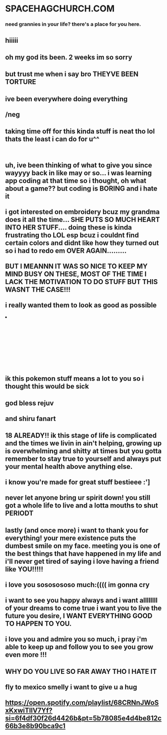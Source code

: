 <!DOCTYPE html>
<html lang="en">
<head>
    <meta charset="UTF-8">
    <meta name="viewport" content="width=device-width, initial-scale=1.0">
    <title>shiru18</title>
    <link rel="stylesheet" href="css/styles.css">
    <link rel="icon" type="image/x-icon" href="pink_creature.png"> 
</head>
<body>
    <div class="title">
            <h1>SPACEHAGCHURCH.COM</h1>
            <h3>need grannies in your life? there's a place for you here.</h3>
    </div>
    <style type="text/css">
        .title { background-image: url[("back.png")](https://github.com/bakalolz/bakalolz.github.io/blob/55f57a1985b56a5627bfd4bdbf4bc947583f9e75/back.png); }
    </style>
    <div class="layerone">
        <h2>
            hiiiii
        </h2>
        <h2>
            oh my god its been. 2 weeks im so sorry
        </h2>
        <h2>
            but trust me when i say bro THEYVE BEEN TORTURE
        </h2>
        <h2>
            ive been everywhere doing everything <br> <br>
            /neg
        </h2>
        <h2>
            taking time off for this kinda stuff is neat tho lol
            <br>
            thats the least i can do for u^^ 
        </h2>
        <h2>
            <img class="treee" src="snap1.png" alt="">
        </h2>
        <h2>
            uh, ive been thinking of what to give you since wayyyy back in like
            may or so... i was learning app coding at that time so i thought,
            oh what about a game?? but coding is BORING and i hate it <br> <br>
            i got interested on embroidery bcuz my grandma does it all the time... 
            SHE PUTS SO MUCH HEART INTO HER STUFF.... doing these is kinda frustrating
            tho LOL esp bcuz i couldnt find certain colors and didnt like how they turned out 
            so i had to redo em OVER AGAIN......... <br><br> BUT I MEANNN IT WAS SO NICE TO KEEP
            MY MIND BUSY ON THESE, MOST OF THE TIME I LACK THE MOTIVATION TO DO STUFF 
            BUT THIS WASNT THE CASE!!! <br><br> i really wanted them to look as good as possible <br>
        </h2>
        <li>
            <ul>
                <h2><img src="snap5.png" alt=""></h2>
                <h2><img src="snap6.png" alt=""></h2>
            </ul>
            <ul>
                <h2><img class="treee" src="snap2.png" alt=""></h2>
            </ul>
            <ul>
                <h2><img src="snap3.png" alt=""></h2>
                <h2><img src="snap4.png" alt=""></h2>
            </ul>
        </li>
        <h2>
            ik this pokemon stuff means a lot to you so i thought this would be sick
        </h2>
        <h2>
            god bless rejuv <br><br>
            and shiru fanart
        </h2>
        <h2>
            18 ALREADY!! ik this stage of life is complicated and the times we 
            livin in ain't helping, growing up is overwhelming and shitty at times but you
            gotta remember to stay true to yourself and always put your mental health
            above anything else. <br><br> i know you're made for great stuff bestieee :'] <br><br> never
            let anyone bring ur spirit down! you still got a whole life to live
            and a lotta mouths to shut PERIODT
        </h2>
        <h2>
            lastly (and once more) i want to thank you for everything! your mere
            existence puts the dumbest smile on my face. meeting you is one of the best things 
            that have happened in my life and i'll never get tired of saying i love
            having a friend like YOU!!!!! <br><br> i love you sososososo much:(((( im gonna cry <br><br>
            i want to see you happy always and i want allllllll of your dreams to come
            true i want you to live the future you desire, I WANT EVERYTHING GOOD TO HAPPEN TO YOU. <br><br>
            i love you and admire you so much, i pray i'm able to keep up and follow you
            to see you grow even more !!!
        </h2>
        <h2>
            WHY DO YOU LIVE SO FAR AWAY THO I HATE IT <br><br>
            fly to mexico smelly i want to give u a hug <br><br>
            <a href="https://open.spotify.com/playlist/68CRNnJWoSxKxwiTllV7Yf?si=6f4df30f26d4426b&pt=5b78085e4d4be812c66b3e8b90bca9c1">https://open.spotify.com/playlist/68CRNnJWoSxKxwiTllV7Yf?si=6f4df30f26d4426b&pt=5b78085e4d4be812c66b3e8b90bca9c1</a>
        </h2>
    </div>
</body>
</html>
